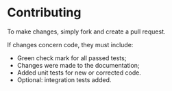 # Contributing

To make changes, simply fork and create a pull request.

If changes concern code, they must include:
* Green check mark for all passed tests;
* Changes were made to the documentation;
* Added unit tests for new or corrected code.
* Optional: integration tests added.
